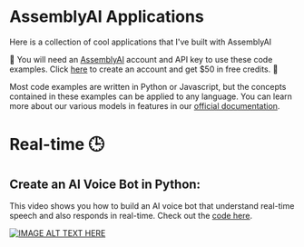 # AssemblyAI Applications
Here is a collection of cool applications that I've built with AssemblyAI

🔑 You will need an [AssemblyAI](https://www.assemblyai.com/?utm_source=github&utm_medium=referral&utm_campaign=smitha) account and API key to use these code examples. Click [here](https://www.assemblyai.com/?utm_source=github&utm_medium=referral&utm_campaign=smitha) to create an account and get $50 in free credits. 🔑

Most code examples are written in Python or Javascript, but the concepts contained in these examples can be applied to any language. You can learn more about our various models in features in our [official documentation](https://www.assemblyai.com/docs/?utm_source=github&utm_medium=referral&utm_campaign=smitha).

# Real-time 🕒

## Create an AI Voice Bot in Python:
This video shows you how to build an AI voice bot that understand real-time speech and also responds in real-time. Check out the [code here](https://github.com/smithakolan/AssemblyAI-Applications/tree/main/AI-Voice-Bot-Python-Dental-Assistant).

[![IMAGE ALT TEXT HERE](https://img.youtube.com/vi/Nyo5m_glZXs/0.jpg)](https://www.youtube.com/watch?v=Nyo5m_glZXs)
